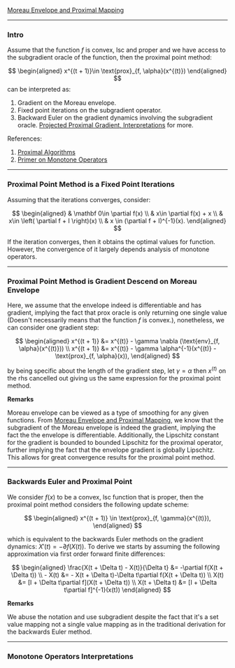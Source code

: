 [Moreau Envelope and Proximal Mapping](../Proximal%20Operator/Moreau%20Envelope%20and%20Proximal%20Mapping.md)


---
### **Intro**

Assume that the function $f$ is convex, lsc and proper and we have access to the subgradient oracle of the function, then the proximal point method: 

$$
\begin{aligned}
    x^{(t + 1)}\in \text{prox}_{f, \alpha}(x^{(t)})
\end{aligned}
$$
can be interpreted as: 
1. Gradient on the Moreau envelope. 
2. Fixed point iterations on the subgradient operator.
4. Backward Euler on the gradient dynamics involving the subgradient oracle. [Projected Proximal Gradient, Interpretations](Projected%20Proximal%20Gradient,%20Interpretations.md) for more. 

References: 
1. [Proximal Algorithms](https://web.stanford.edu/~boyd/papers/pdf/prox_algs.pdf)
2. [Primer on Monotone Operators](../../MATH%20999%20Paper%20Reviews%20and%20Frontier%20Mathematics/References%20Sep%202022/Primer%20on%20Monotone%20Operators.pdf)


---
### **Proximal Point Method is a Fixed Point Iterations**

Assuming that the iterations converges, consider: 

$$
\begin{aligned}
    & \mathbf 0\in \partial f(x)
    \\
    & x\in \partial f(x) + x
    \\
    & x\in \left(
        \partial f + I
    \right)(x)
    \\
    & 
    x \in (\partial f + I)^{-1}(x). 
\end{aligned}
$$

If the iteration converges, then it obtains the optimal values for function. However, the convergence of it largely depends analysis of monotone operators. 


---
### **Proximal Point Method is Gradient Descend on Moreau Envelope**

Here, we assume that the envelope indeed is differentiable and has gradient, implying the fact that $\text{prox}$ oracle is only returning one single value (Doesn't necessarily means that the function $f$ is convex.), nonetheless, we can consider one gradient step: 

$$
\begin{aligned}
    x^{(t + 1)} &= x^{(t)} - \gamma \nabla (\text{env}_{f, \alpha}(x^{(t)}))
    \\
    x^{(t + 1)} &= x^{(t)} - \gamma \alpha^{-1}(x^{(t)} - \text{prox}_{f, \alpha}(x)), 
\end{aligned}
$$

by being specific about the length of the gradient step, let $\gamma = \alpha$ then $x^{(t)}$ on the rhs cancelled out giving us the same expression for the proximal point method. 

**Remarks**

Moreau envelope can be viewed as a type of smoothing for any given functions. From [Moreau Envelope and Proximal Mapping](../Proximal%20Operator/Moreau%20Envelope%20and%20Proximal%20Mapping.md), we know that the subgradient of the Moreau envelope is indeed the gradient, implying the fact the the envelope is differentiable. Additionally, the Lipschitz constant for the gradient is bounded to bounded Lipschitz for the proximal operator, further implying the fact that the envelope gradient is globally Lipschitz. This allows for great convergence results for the proximal point method. 


---
### **Backwards Euler and Proximal Point**

We consider $f(x)$ to be a convex, lsc function that is proper, then the proximal point method considers the following update scheme: 

$$
\begin{aligned}
    x^{(t + 1)} \in \text{prox}_{f, \gamma}(x^{(t)}), 
\end{aligned}
$$

which is equivalent to the backwards Euler methods on the gradient dynamics: $X'(t) = -\partial f(X(t))$. To derive we starts by assuming the following approximation via first order forward finite differences: 

$$
\begin{aligned}
    \frac{X(t + \Delta t) - X(t)}{\Delta t} &= -\partial f(X(t  + \Delta t))
    \\
     - X(t) &= 
    - X(t + \Delta t)-\Delta t\partial f(X(t + \Delta t))
    \\
    X(t) &= 
    [I + \Delta t\partial f](X(t + \Delta t))
    \\
    X(t + \Delta t) &= [I + \Delta t\partial f]^{-1}(x(t))
\end{aligned}
$$

**Remarks**

We abuse the notation and use subgradient despite the fact that it's a set value mapping not a single value mapping as in the traditional derivation for the backwards Euler method. 


---
### **Monotone Operators Interpretations**



